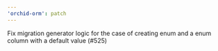 ```yaml
---
'orchid-orm': patch
---
```


Fix migration generator logic for the case of creating enum and a enum column with a default value (#525)
